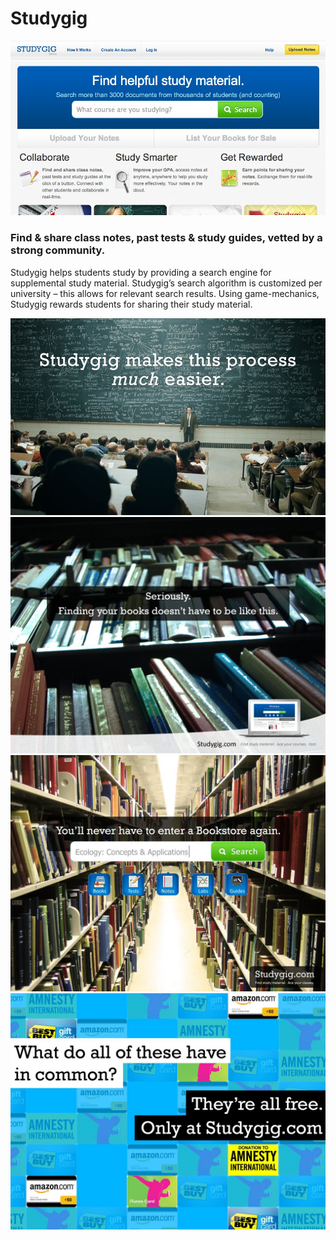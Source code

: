 # Studygig

![preview](preview.jpg)

### Find & share class notes, past tests & study guides, vetted by a strong community.

Studygig helps students study by providing a search engine for supplemental study material. Studygig’s search algorithm is customized per university – this allows for relevant search results. Using game-mechanics, Studygig rewards students for sharing their study material.

![](544857_322368594494775_1786372793_n.jpg)
![](280888_175746709156965_5444692_o.jpg)
![](278911_175746869156949_7378705_o.jpg)
![](278453_175745752490394_1028963_o.jpg)
